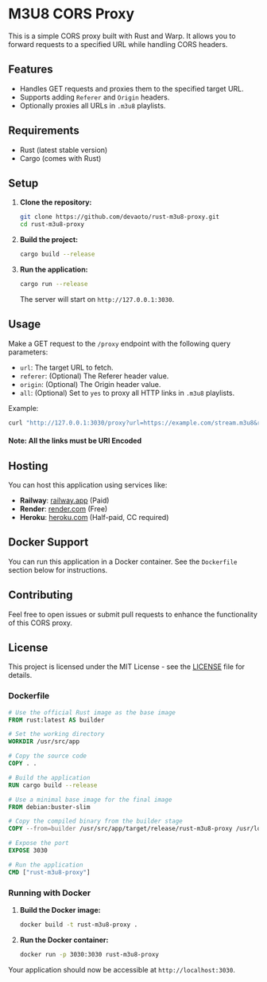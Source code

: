# M3U8 CORS Proxy

This is a simple CORS proxy built with Rust and Warp. It allows you to forward requests to a specified URL while handling CORS headers.

## Features

- Handles GET requests and proxies them to the specified target URL.
- Supports adding `Referer` and `Origin` headers.
- Optionally proxies all URLs in `.m3u8` playlists.

## Requirements

- Rust (latest stable version)
- Cargo (comes with Rust)

## Setup

1. **Clone the repository:**

   ```bash
   git clone https://github.com/devaoto/rust-m3u8-proxy.git
   cd rust-m3u8-proxy
   ```

2. **Build the project:**

   ```bash
   cargo build --release
   ```

3. **Run the application:**

   ```bash
   cargo run --release
   ```

   The server will start on `http://127.0.0.1:3030`.

## Usage

Make a GET request to the `/proxy` endpoint with the following query parameters:

- `url`: The target URL to fetch.
- `referer`: (Optional) The Referer header value.
- `origin`: (Optional) The Origin header value.
- `all`: (Optional) Set to `yes` to proxy all HTTP links in `.m3u8` playlists.

Example:

```bash
curl "http://127.0.0.1:3030/proxy?url=https://example.com/stream.m3u8&referer=https://yourreferer.com&origin=https://yourorigin.com&all=yes"
```

#### Note: All the links must be URI Encoded

## Hosting

You can host this application using services like:

- **Railway**: [railway.app](https://railway.app/) (Paid)
- **Render**: [render.com](https://render.com/) (Free)
- **Heroku**: [heroku.com](https://www.heroku.com/) (Half-paid, CC required)

## Docker Support

You can run this application in a Docker container. See the `Dockerfile` section below for instructions.

## Contributing

Feel free to open issues or submit pull requests to enhance the functionality of this CORS proxy.

## License

This project is licensed under the MIT License - see the [LICENSE](LICENSE) file for details.

### Dockerfile

```dockerfile
# Use the official Rust image as the base image
FROM rust:latest AS builder

# Set the working directory
WORKDIR /usr/src/app

# Copy the source code
COPY . .

# Build the application
RUN cargo build --release

# Use a minimal base image for the final image
FROM debian:buster-slim

# Copy the compiled binary from the builder stage
COPY --from=builder /usr/src/app/target/release/rust-m3u8-proxy /usr/local/bin/rust-m3u8-proxy

# Expose the port
EXPOSE 3030

# Run the application
CMD ["rust-m3u8-proxy"]
```

### Running with Docker

1. **Build the Docker image:**

   ```bash
   docker build -t rust-m3u8-proxy .
   ```

2. **Run the Docker container:**

   ```bash
   docker run -p 3030:3030 rust-m3u8-proxy
   ```

Your application should now be accessible at `http://localhost:3030`.

```

```
